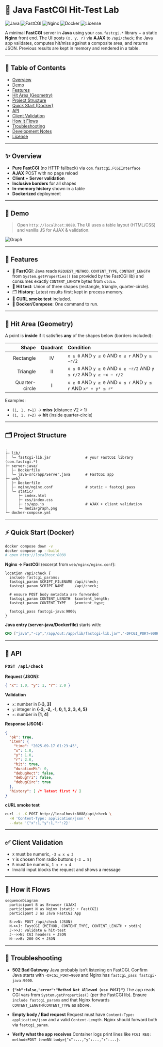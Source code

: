 

# 🚀 Java FastCGI Hit-Test Lab

![Java](https://img.shields.io/badge/Java-17-007396?logo=java)
![FastCGI](https://img.shields.io/badge/FastCGI-com.fastcgi.*-0b5?logo=cloudflare)
![Nginx](https://img.shields.io/badge/Nginx-1.x-009639?logo=nginx)
![Docker](https://img.shields.io/badge/Docker-Compose-2496ED?logo=docker)
![License](https://img.shields.io/badge/License-Educational-informational)

A minimal **FastCGI** server in **Java** using your `com.fastcgi.*` library + a static **Nginx** front end.
The UI posts `(x, y, r)` via **AJAX** to `/api/check`; the Java app validates, computes hit/miss against a composite area, and returns JSON. Previous results are kept in memory and rendered in a table.

---

## 🧭 Table of Contents

* [Overview](#-overview)
* [Demo](#-demo)
* [Features](#-features)
* [Hit Area (Geometry)](#-hit-area-geometry)
* [Project Structure](#-project-structure)
* [Quick Start (Docker)](#-quick-start-docker)
* [API](#-api)
* [Client Validation](#-client-validation)
* [How it Flows](#-how-it-flows)
* [Troubleshooting](#-troubleshooting)
* [Development Notes](#-development-notes)
* [License](#-license)

---

## ✨ Overview

* **Pure FastCGI** (no HTTP fallback) via `com.fastcgi.FCGIInterface`
* **AJAX** POST with no page reload
* **Client + Server validation**
* **Inclusive borders** for all shapes
* **In-memory history** shown in a table
* **Dockerized** deployment

---

## 🎥 Demo

> Open `http://localhost:8088`.
> The UI uses a table layout (HTML/CSS) and vanilla JS for AJAX & validation.

![Graph](web/static/media/graph.png)

---

## 🧩 Features

* 🔌 **FastCGI**: Java reads `REQUEST_METHOD`, `CONTENT_TYPE`, `CONTENT_LENGTH` from `System.getProperties()` (as provided by the FastCGI lib) and consumes exactly `CONTENT_LENGTH` bytes from `stdin`.
* 🧮 **Hit test**: Union of three shapes (rectangle, triangle, quarter-circle).
* 🗂️ **History**: Latest results first; kept in process memory.
* 🧪 **CURL smoke test** included.
* 🐳 **Docker/Compose**: One command to run.

---

## 📐 Hit Area (Geometry)

A point is **inside** if it satisfies **any** of the shapes below (borders included):

|          Shape | Quadrant | Condition                                                           |
| -------------: | :------: | :------------------------------------------------------------------ |
|      Rectangle |    IV    | `x ≥ 0` AND `y ≤ 0` AND `x ≤ r` AND `y ≥ −r/2`                      |
|       Triangle |    II    | `x ≤ 0` AND `y ≥ 0` AND `x ≥ −r/2` AND `y ≤ r/2` AND `y ≥ −x − r/2` |
| Quarter-circle |     I    | `x ≥ 0` AND `y ≥ 0` AND `x ≤ r` AND `y ≤ r` AND `x² + y² ≤ r²`      |

Examples:

* `(1, 1, r=1)` → **miss** (distance √2 > 1)
* `(1, 1, r=2)` → **hit** (inside quarter-circle)

---

## 🗂 Project Structure

```
.
├─ lib/
│  └─ fastcgi-lib.jar                # your FastCGI library (com.fastcgi.*)
├─ server-java/
│  ├─ Dockerfile
│  └─ java-src/app/Server.java       # FastCGI app
├─ web/
│  ├─ Dockerfile
│  ├─ nginx/nginx.conf               # static + fastcgi_pass
│  └─ static/
│     ├─ index.html
│     ├─ css/index.css
│     ├─ js/app.js                   # AJAX + client validation
│     └─ media/graph.png
└─ docker-compose.yml
```

---

## ⚡ Quick Start (Docker)

```bash
docker compose down -v
docker compose up --build
# open http://localhost:8088
```

**Nginx → FastCGI** (excerpt from `web/nginx/nginx.conf`):

```nginx
location /api/check {
  include fastcgi_params;
  fastcgi_param SCRIPT_FILENAME /api/check;
  fastcgi_param SCRIPT_NAME     /api/check;

  # ensure POST body metadata are forwarded
  fastcgi_param CONTENT_LENGTH  $content_length;
  fastcgi_param CONTENT_TYPE    $content_type;

  fastcgi_pass fastcgi-java:9000;
}
```

**Java entry (server-java/Dockerfile)** starts with:

```dockerfile
CMD ["java","-cp","/app/out:/app/lib/fastcgi-lib.jar","-DFCGI_PORT=9000","app.Server"]
```

---

## 🔌 API

### `POST /api/check`

**Request (JSON):**

```json
{ "x": 1.0, "y": 1, "r": 2.0 }
```

**Validation**

* `x`: number in **\[-3, 3]**
* `y`: integer in **{-3, -2, -1, 0, 1, 2, 3, 4, 5}**
* `r`: number in **\[1, 4]**

**Response (JSON):**

```json
{
  "ok": true,
  "item": {
    "time": "2025-09-17 01:23:45",
    "x": 1.0,
    "y": 1.0,
    "r": 2.0,
    "hit": true,
    "durationMs": 0,
    "debugRect": false,
    "debugTri": false,
    "debugCirc": true
  },
  "history": [ /* latest first */ ]
}
```

**cURL smoke test**

```bash
curl -i -X POST http://localhost:8088/api/check \
  -H 'Content-Type: application/json' \
  --data '{"x":1,"y":1,"r":2}'
```

---

## ✅ Client Validation

* `X` must be numeric, `-3 ≤ x ≤ 3`
* `Y` is chosen from radio buttons `{-3 … 5}`
* `R` must be numeric, `1 ≤ r ≤ 4`
* Invalid input blocks the request and shows a message

---

## 🔄 How it Flows

```mermaid
sequenceDiagram
  participant B as Browser (AJAX)
  participant N as Nginx (static + FastCGI)
  participant J as Java FastCGI App

  B->>N: POST /api/check (JSON)
  N->>J: FastCGI (METHOD, CONTENT_TYPE, CONTENT_LENGTH + stdin)
  J->>J: validate & hit-test
  J-->>N: CGI headers + JSON
  N-->>B: 200 OK + JSON
```

---

## 🧰 Troubleshooting

* **502 Bad Gateway**
  Java probably isn’t listening on FastCGI. Confirm Java starts with `-DFCGI_PORT=9000` and Nginx has `fastcgi_pass fastcgi-java:9000`.

* **`{"ok":false,"error":"Method Not Allowed (use POST)"}`**
  The app reads CGI vars from `System.getProperties()` (per the FastCGI lib). Ensure `include fastcgi_params` and that Nginx forwards `CONTENT_LENGTH`/`CONTENT_TYPE` as above.

* **Empty body / Bad request**
  Request must have `Content-Type: application/json` and a valid `Content-Length`. Nginx should forward both via `fastcgi_param`.

* **Verify what the app receives**
  Container logs print lines like
  `FCGI REQ: method=POST len=NN body={"x":...,"y":...,"r":...}`.




